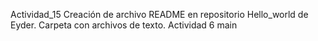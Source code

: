  Actividad_15
Creación de archivo README en repositorio Hello_world de Eyder. Carpeta con archivos de texto. Actividad 6
 main
